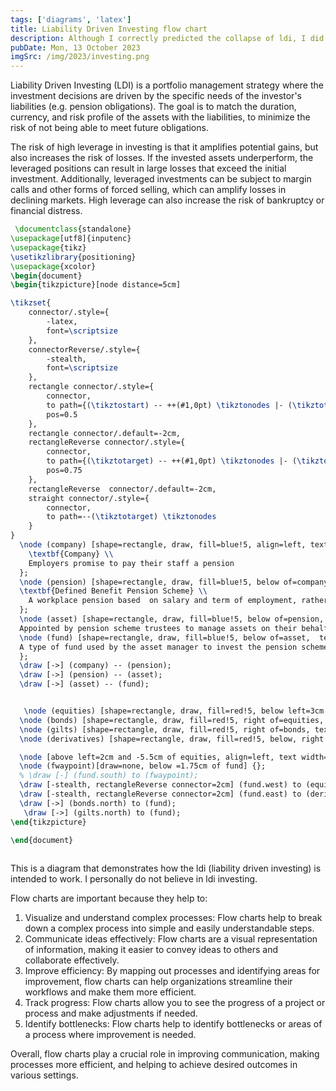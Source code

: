 ```yaml
---
tags: ['diagrams', 'latex']
title: Liability Driven Investing flow chart
description: Although I correctly predicted the collapse of ldi, I did not profit from it.
pubDate: Mon, 13 October 2023
imgSrc: /img/2023/investing.png
---
```

Liability Driven Investing (LDI) is a portfolio management strategy where the investment decisions are driven by the specific needs of the investor's liabilities (e.g. pension obligations). The goal is to match the duration, currency, and risk profile of the assets with the liabilities, to minimize the risk of not being able to meet future obligations.


The risk of high leverage in investing is that it amplifies potential gains, but also increases the risk of losses. If the invested assets underperform, the leveraged positions can result in large losses that exceed the initial investment. Additionally, leveraged investments can be subject to margin calls and other forms of forced selling, which can amplify losses in declining markets. High leverage can also increase the risk of bankruptcy or financial distress.


```tex 
 \documentclass{standalone}
\usepackage[utf8]{inputenc}
\usepackage{tikz}
\usetikzlibrary{positioning}
\usepackage{xcolor}
\begin{document}
\begin{tikzpicture}[node distance=5cm]

\tikzset{
    connector/.style={
        -latex,
        font=\scriptsize
    },
    connectorReverse/.style={
        -stealth,
        font=\scriptsize
    },
    rectangle connector/.style={
        connector,
        to path={(\tikztostart) -- ++(#1,0pt) \tikztonodes |- (\tikztotarget) },
        pos=0.5
    },
    rectangle connector/.default=-2cm,
    rectangleReverse connector/.style={
        connector,
        to path={(\tikztotarget) -- ++(#1,0pt) \tikztonodes |- (\tikztostart) },
        pos=0.75
    },
    rectangleReverse  connector/.default=-2cm,
    straight connector/.style={
        connector,
        to path=--(\tikztotarget) \tikztonodes
    }
}
  \node (company) [shape=rectangle, draw, fill=blue!5, align=left, text width = 7cm,  inner sep=1cm] {
    \textbf{Company} \\
    Employers promise to pay their staff a pension
  };
  \node (pension) [shape=rectangle, draw, fill=blue!5, below of=company, text width = 7cm, align=left, inner sep=1cm] {
  \textbf{Defined Benefit Pension Scheme} \\
    A workplace pension based  on salary and term of employment, rather than how much is paid in. These schemes are increasing rare.
  };
  \node (asset) [shape=rectangle, draw, fill=blue!5, below of=pension,  text width = 7cm, align=left, inner sep=1cm] { \textbf{Asset Manager} \\
  Appointed by pension scheme trustees to manage assets on their behalf} ;
  \node (fund) [shape=rectangle, draw, fill=blue!5, below of=asset,  text width = 7cm, align=left, inner sep=1cm] { \textbf{Liability Driven Investment Fund} \\ 
  A type of fund used by the asset manager to invest the pension scheme's money.
  };
  \draw [->] (company) -- (pension);
  \draw [->] (pension) -- (asset);
  \draw [->] (asset) -- (fund);


   \node (equities) [shape=rectangle, draw, fill=red!5, below left=3cm and 2cm of fund, text width = 2cm, align=left, inner sep=1cm] { \textbf{Equities}};
  \node (bonds) [shape=rectangle, draw, fill=red!5, right of=equities, text width = 2cm, align=left, inner sep=1cm] { \textbf{Bonds}};
  \node (gilts) [shape=rectangle, draw, fill=red!5, right of=bonds, text width = 2cm, align=left, inner sep=1cm] { \textbf{Gilts}};
  \node (derivatives) [shape=rectangle, draw, fill=red!5, below, right of=gilts, text width = 2cm, align=left, inner sep=1cm] { \textbf{Derivatives}};

  \node [above left=2cm and -5.5cm of equities, align=left, text width=2cm] {Funds can invest in a variety of assets};
  \node (fwaypoint)[draw=none, below =1.75cm of fund] {};
  % \draw [-] (fund.south) to (fwaypoint);
  \draw [-stealth, rectangleReverse connector=2cm] (fund.west) to (equities.north west);
  \draw [-stealth, rectangleReverse connector=2cm] (fund.east) to (derivatives.north west);
  \draw [->] (bonds.north) to (fund);
   \draw [->] (gilts.north) to (fund);
\end{tikzpicture}

\end{document}
 
 ```

This is a diagram that demonstrates how the ldi (liability driven investing) is intended to work. I personally do not believe in ldi investing.


Flow charts are important because they help to:

1. Visualize and understand complex processes: Flow charts help to break down a complex process into simple and easily understandable steps.
2. Communicate ideas effectively: Flow charts are a visual representation of information, making it easier to convey ideas to others and collaborate effectively.
3. Improve efficiency: By mapping out processes and identifying areas for improvement, flow charts can help organizations streamline their workflows and make them more efficient.
4. Track progress: Flow charts allow you to see the progress of a project or process and make adjustments if needed.
5. Identify bottlenecks: Flow charts help to identify bottlenecks or areas of a process where improvement is needed.

Overall, flow charts play a crucial role in improving communication, making processes more efficient, and helping to achieve desired outcomes in various settings.


